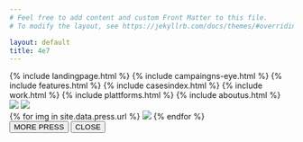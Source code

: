 ```yaml
---
# Feel free to add content and custom Front Matter to this file.
# To modify the layout, see https://jekyllrb.com/docs/themes/#overriding-theme-defaults

layout: default
title: 4e7
---
```

<div id="home">
  {% include landingpage.html %}
  {% include campaingns-eye.html %}
  {% include features.html %}
  {% include casesindex.html %}
  {% include work.html %}
  {% include plattforms.html %}
  {% include aboutus.html %}
  <div id="press">
    <img class="desktop press-title" src="../img/press.png">
    <img class="mobile press-title" src="https://res.cloudinary.com/media4e7/image/upload/v1560353453/press_eqjnrc.svg">
    <div class="press-box">
    {% for img in site.data.press.url %}
      <img src="{{site.cloud_host}}h_180,c_fill/{{img}}">
    {% endfor %}
    </div>
    <button type="button" class="press-more">MORE PRESS</button>
    <button type="button" class="press-less">CLOSE</button>
  </div>
</div>